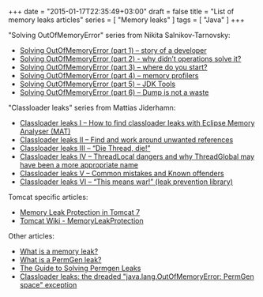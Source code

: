 +++
date = "2015-01-17T22:35:49+03:00"
draft = false
title = "List of memory leaks articles"
series = [ "Memory leaks" ]
tags = [ "Java" ]
+++

"Solving OutOfMemoryError" series from Nikita Salnikov-Tarnovsky:

* [Solving OutOfMemoryError (part 1) – story of a developer](https://plumbr.eu/blog/solving-outofmemoryerror-story-of-a-developer)
* [Solving OutOfMemoryError (part 2) - why didn’t operations solve it?](https://plumbr.eu/blog/solving-outofmemoryerror-why-didnt-operations-solve-it)
* [Solving OutOfMemoryError (part 3) – where do you start?](https://plumbr.eu/blog/solving-outofmemoryerror-where-do-you-start)
* [Solving OutOfMemoryError (part 4) – memory profilers](https://plumbr.eu/blog/solving-outofmemoryerror-memory-profilers)
* [Solving OutOfMemoryError (part 5) – JDK Tools](https://plumbr.eu/blog/solving-outofmemoryerror-jdk-tools)
* [Solving OutOfMemoryError (part 6) – Dump is not a waste](https://plumbr.eu/blog/solving-outofmemoryerror-dump-is-not-a-waste)

"Classloader leaks" series from Mattias Jiderhamn:

* [Classloader leaks I – How to find classloader leaks with Eclipse Memory Analyser (MAT)](http://java.jiderhamn.se/2011/12/11/classloader-leaks-i-how-to-find-classloader-leaks-with-eclipse-memory-analyser-mat/)
* [Classloader leaks II – Find and work around unwanted references](http://java.jiderhamn.se/2012/01/01/classloader-leaks-ii-find-and-work-around-unwanted-references/)
* [Classloader leaks III – “Die Thread, die!”](http://java.jiderhamn.se/2012/01/15/classloader-leaks-iii-die-thread-die/)
* [Classloader leaks IV – ThreadLocal dangers and why ThreadGlobal may have been a more appropriate name](http://java.jiderhamn.se/2012/01/29/classloader-leaks-iv-threadlocal-dangers-and-why-threadglobal-may-have-been-a-more-appropriate-name/)
* [Classloader leaks V – Common mistakes and Known offenders](http://java.jiderhamn.se/2012/02/26/classloader-leaks-v-common-mistakes-and-known-offenders/)
* [Classloader leaks VI – “This means war!” (leak prevention library)](http://java.jiderhamn.se/2012/03/04/classloader-leaks-vi-this-means-war-leak-prevention-library/)

Tomcat specific articles:

* [Memory Leak Protection in Tomcat 7](http://java.dzone.com/articles/memory-leak-protection-tomcat)
* [Tomcat Wiki - MemoryLeakProtection](http://wiki.apache.org/tomcat/MemoryLeakProtection)

Other articles:

* [What is a memory leak?](https://plumbr.eu/blog/what-is-a-memory-leak)
* [What is a PermGen leak?](https://plumbr.eu/blog/what-is-a-permgen-leak)
* [The Guide to Solving Permgen Leaks](https://plumbr.eu/permgen)
* [Classloader leaks: the dreaded "java.lang.OutOfMemoryError: PermGen space" exception](http://frankkieviet.blogspot.se/2006/10/classloader-leaks-dreaded-permgen-space.html)
